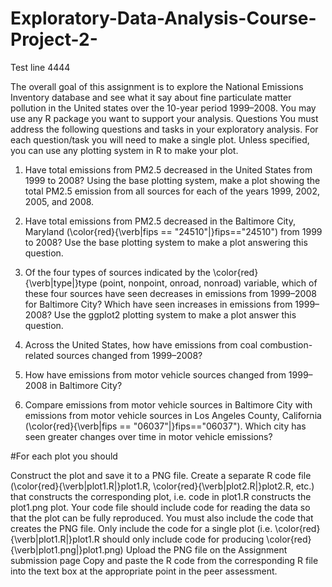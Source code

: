 # Exploratory-Data-Analysis-Course-Project-2-
Test line 4444

The overall goal of this assignment is to explore the National Emissions Inventory database and 
see what it say about fine particulate matter pollution in the United states over the 10-year period 1999–2008. 
You may use any R package you want to support your analysis.
Questions
You must address the following questions and tasks in your exploratory analysis. 
For each question/task you will need to make a single plot. Unless specified, you can use any plotting system in R to make your plot.

1. Have total emissions from PM2.5 decreased in the United States from 1999 to 2008? 
Using the base plotting system, make a plot showing the total PM2.5 emission from all sources for each of the years 1999, 2002, 2005, 
and 2008.

2. Have total emissions from PM2.5 decreased in the Baltimore City, Maryland (\color{red}{\verb|fips == "24510"|}fips=="24510") 
from 1999 to 2008? Use the base plotting system to make a plot answering this question.

3. Of the four types of sources indicated by the \color{red}{\verb|type|}type (point, nonpoint, onroad, nonroad) variable, 
which of these four sources have seen decreases in emissions from 1999–2008 for Baltimore City? 
Which have seen increases in emissions from 1999–2008? Use the ggplot2 plotting system to make a plot answer this question.

4. Across the United States, how have emissions from coal combustion-related sources changed from 1999–2008?

5. How have emissions from motor vehicle sources changed from 1999–2008 in Baltimore City?

6. Compare emissions from motor vehicle sources in Baltimore City with emissions from motor vehicle sources in Los Angeles County, 
California (\color{red}{\verb|fips == "06037"|}fips=="06037"). Which city has seen greater changes over time in motor vehicle emissions?

#For each plot you should

Construct the plot and save it to a PNG file.
Create a separate R code file (\color{red}{\verb|plot1.R|}plot1.R, \color{red}{\verb|plot2.R|}plot2.R, etc.) 
that constructs the corresponding plot, i.e. code in plot1.R constructs the plot1.png plot. 
Your code file should include code for reading the data so that the plot can be fully reproduced. 
You must also include the code that creates the PNG file. Only include the code for a single plot (i.e. \color{red}{\verb|plot1.R|}plot1.R should only include code for producing \color{red}{\verb|plot1.png|}plot1.png)
Upload the PNG file on the Assignment submission page
Copy and paste the R code from the corresponding R file into the text box at the appropriate point in the peer assessment.
